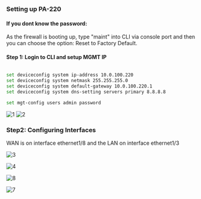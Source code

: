 ### Setting up PA-220 

#### If you dont know the password:
As the firewall is booting up, type "maint" into CLI via console port and then you can choose the option: Reset to Factory Default.

#### Step 1: Login to CLI and setup MGMT IP
```sh

set deviceconfig system ip-address 10.0.100.220
set deviceconfig system netmask 255.255.255.0
set deviceconfig system default-gateway 10.0.100.220.1
set deviceconfig system dns-setting servers primary 8.8.8.8

```
```sh
set mgt-config users admin password
```
![1](https://github.com/securewithsam/Network/assets/85324643/9226d272-5058-4152-9eae-77b01ea54b2a)
![2](https://github.com/securewithsam/Network/assets/85324643/06f87758-256e-4b3c-86a0-771170a5af16)

### Step2: Configuring Interfaces
WAN is on interface ethernet1/8 and the LAN on interface ethernet1/3

![3](https://github.com/securewithsam/Network/assets/85324643/6b56f710-1d1f-438f-8634-872ed9debc07)

![4](https://github.com/securewithsam/Network/assets/85324643/b12d2091-ddc0-4588-baeb-8fdfad1dc23a)

![8](https://github.com/securewithsam/Network/assets/85324643/20d8bb8a-4f2d-4669-8708-6b4f84c1ffb5)

![7](https://github.com/securewithsam/Network/assets/85324643/062596a5-a95f-4d10-8e73-f011e7684980)

